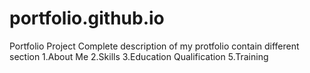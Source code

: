# portfolio.github.io
Portfolio Project
Complete description of my protfolio
contain different section
1.About Me
2.Skills
3.Education Qualification
5.Training
